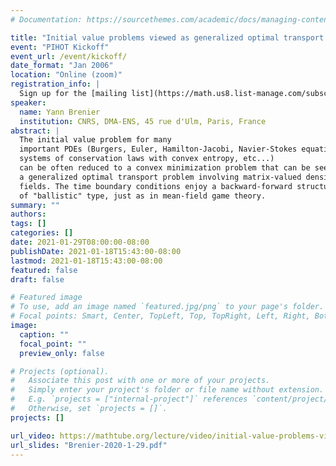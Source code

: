 ```yaml
---
# Documentation: https://sourcethemes.com/academic/docs/managing-content/

title: "Initial value problems viewed as generalized optimal transport problems with matrix-valued density fields"
event: "PIHOT Kickoff"
event_url: /event/kickoff/
date_format: "Jan 2006"
location: "Online (zoom)"
registration_info: |
  Sign up for the [mailing list](https://math.us8.list-manage.com/subscribe/post?u=c9cc3beec9fa57d7299ac161c&id=845fe9abdc) to receive the connection details
speaker:
  name: Yann Brenier
  institution: CNRS, DMA-ENS, 45 rue d'Ulm, Paris, France
abstract: |
  The initial value problem for many
  important PDEs (Burgers, Euler, Hamilton-Jacobi, Navier-Stokes equations,
  systems of conservation laws with convex entropy, etc...)
  can be often reduced to a convex minimization problem that can be seen as
  a generalized optimal transport problem involving matrix-valued density
  fields. The time boundary conditions enjoy a backward-forward structure
  of "ballistic" type, just as in mean-field game theory.
summary: ""
authors: 
tags: []
categories: []
date: 2021-01-29T08:00:00-08:00
publishDate: 2021-01-18T15:43:00-08:00
lastmod: 2021-01-18T15:43:00-08:00
featured: false
draft: false

# Featured image
# To use, add an image named `featured.jpg/png` to your page's folder.
# Focal points: Smart, Center, TopLeft, Top, TopRight, Left, Right, BottomLeft, Bottom, BottomRight.
image:
  caption: ""
  focal_point: ""
  preview_only: false

# Projects (optional).
#   Associate this post with one or more of your projects.
#   Simply enter your project's folder or file name without extension.
#   E.g. `projects = ["internal-project"]` references `content/project/deep-learning/index.md`.
#   Otherwise, set `projects = []`.
projects: []

url_video: https://mathtube.org/lecture/video/initial-value-problems-viewed-generalized-optimal-transport-problems-matrix-valued
url_slides: "Brenier-2020-1-29.pdf"
---
```

